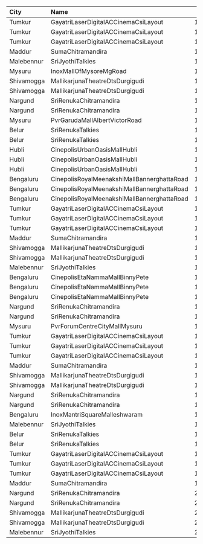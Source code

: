 | City       | Name                                        |  Time | Type        | Price | Capacity | Booked |
| :--------- | :------------------------------------------ | ----: | :---------- | ----: | -------: | -----: |
| Tumkur     | GayatriLaserDigitalACCinemaCsiLayout        | 10:15 | Balcony     |  150₹ |      209 |    138 |
| Tumkur     | GayatriLaserDigitalACCinemaCsiLayout        | 10:15 | MiniBalcony |  110₹ |      210 |    140 |
| Tumkur     | GayatriLaserDigitalACCinemaCsiLayout        | 10:15 | Second      |  100₹ |      219 |    144 |
| Maddur     | SumaChitramandira                           | 10:30 | FirstClass  |  101₹ |      600 |    300 |
| Malebennur | SriJyothiTalkies                            | 10:30 | FirstClass  |   81₹ |      400 |    352 |
| Mysuru     | InoxMallOfMysoreMgRoad                      | 11:00 | Club        |  140₹ |      130 |      0 |
| Shivamogga | MallikarjunaTheatreDtsDurgigudi             | 11:00 | Balcony     |  150₹ |      208 |    170 |
| Shivamogga | MallikarjunaTheatreDtsDurgigudi             | 11:00 | First       |  100₹ |      312 |    208 |
| Nargund    | SriRenukaChitramandira                      | 12:00 | Balcony     |   80₹ |      110 |      0 |
| Nargund    | SriRenukaChitramandira                      | 12:00 | FirstClass  |   80₹ |      371 |      0 |
| Mysuru     | PvrGarudaMallAlbertVictorRoad               | 13:00 | Classic     |  100₹ |       60 |     35 |
| Belur      | SriRenukaTalkies                            | 13:00 | Balcony     |  121₹ |       33 |      8 |
| Belur      | SriRenukaTalkies                            | 13:00 | FirstClass  |  101₹ |      110 |     10 |
| Hubli      | CinepolisUrbanOasisMallHubli                | 13:05 | Normal      |  160₹ |       38 |     19 |
| Hubli      | CinepolisUrbanOasisMallHubli                | 13:05 | Executive   |  160₹ |      103 |     63 |
| Hubli      | CinepolisUrbanOasisMallHubli                | 13:05 | Premium     |  180₹ |       62 |     33 |
| Bengaluru  | CinepolisRoyalMeenakshiMallBannerghattaRoad | 13:05 | Normal      |  120₹ |       12 |      0 |
| Bengaluru  | CinepolisRoyalMeenakshiMallBannerghattaRoad | 13:05 | Executive   |  120₹ |       25 |     14 |
| Bengaluru  | CinepolisRoyalMeenakshiMallBannerghattaRoad | 13:05 | Premium     |  120₹ |       20 |     16 |
| Tumkur     | GayatriLaserDigitalACCinemaCsiLayout        | 13:15 | Balcony     |  150₹ |      209 |    138 |
| Tumkur     | GayatriLaserDigitalACCinemaCsiLayout        | 13:15 | MiniBalcony |  110₹ |      210 |    140 |
| Tumkur     | GayatriLaserDigitalACCinemaCsiLayout        | 13:15 | Second      |  100₹ |      219 |    144 |
| Maddur     | SumaChitramandira                           | 13:30 | FirstClass  |  101₹ |      600 |    300 |
| Shivamogga | MallikarjunaTheatreDtsDurgigudi             | 14:00 | Balcony     |  150₹ |      208 |    170 |
| Shivamogga | MallikarjunaTheatreDtsDurgigudi             | 14:00 | First       |  100₹ |      312 |    208 |
| Malebennur | SriJyothiTalkies                            | 14:30 | FirstClass  |   81₹ |      400 |    352 |
| Bengaluru  | CinepolisEtaNammaMallBinnyPete              | 14:50 | Normal      |  160₹ |        5 |      0 |
| Bengaluru  | CinepolisEtaNammaMallBinnyPete              | 14:50 | Executive   |  160₹ |       40 |      0 |
| Bengaluru  | CinepolisEtaNammaMallBinnyPete              | 14:50 | Premium     |  160₹ |       26 |      7 |
| Nargund    | SriRenukaChitramandira                      | 15:00 | Balcony     |   80₹ |      110 |      0 |
| Nargund    | SriRenukaChitramandira                      | 15:00 | FirstClass  |   80₹ |      371 |      0 |
| Mysuru     | PvrForumCentreCityMallMysuru                | 16:25 | Classic     |  140₹ |       75 |      6 |
| Tumkur     | GayatriLaserDigitalACCinemaCsiLayout        | 16:30 | Balcony     |  150₹ |      209 |    138 |
| Tumkur     | GayatriLaserDigitalACCinemaCsiLayout        | 16:30 | MiniBalcony |  110₹ |      210 |    140 |
| Tumkur     | GayatriLaserDigitalACCinemaCsiLayout        | 16:30 | Second      |  100₹ |      219 |    144 |
| Maddur     | SumaChitramandira                           | 16:30 | FirstClass  |  101₹ |      600 |    300 |
| Shivamogga | MallikarjunaTheatreDtsDurgigudi             | 17:45 | Balcony     |  150₹ |      208 |    170 |
| Shivamogga | MallikarjunaTheatreDtsDurgigudi             | 17:45 | First       |  100₹ |      312 |    208 |
| Nargund    | SriRenukaChitramandira                      | 18:00 | Balcony     |   80₹ |      110 |      0 |
| Nargund    | SriRenukaChitramandira                      | 18:00 | FirstClass  |   80₹ |      371 |      0 |
| Bengaluru  | InoxMantriSquareMalleshwaram                | 18:10 | Club        |  210₹ |       96 |      0 |
| Malebennur | SriJyothiTalkies                            | 18:30 | FirstClass  |   81₹ |      400 |    352 |
| Belur      | SriRenukaTalkies                            | 19:00 | Balcony     |  121₹ |       33 |      8 |
| Belur      | SriRenukaTalkies                            | 19:00 | FirstClass  |  101₹ |      110 |     10 |
| Tumkur     | GayatriLaserDigitalACCinemaCsiLayout        | 19:30 | Balcony     |  150₹ |      209 |    138 |
| Tumkur     | GayatriLaserDigitalACCinemaCsiLayout        | 19:30 | MiniBalcony |  110₹ |      210 |    140 |
| Tumkur     | GayatriLaserDigitalACCinemaCsiLayout        | 19:30 | Second      |  100₹ |      219 |    144 |
| Maddur     | SumaChitramandira                           | 19:30 | FirstClass  |  101₹ |      600 |    300 |
| Nargund    | SriRenukaChitramandira                      | 20:45 | Balcony     |   80₹ |      110 |      0 |
| Nargund    | SriRenukaChitramandira                      | 20:45 | FirstClass  |   80₹ |      371 |      0 |
| Shivamogga | MallikarjunaTheatreDtsDurgigudi             | 20:45 | Balcony     |  150₹ |      208 |    170 |
| Shivamogga | MallikarjunaTheatreDtsDurgigudi             | 20:45 | First       |  100₹ |      312 |    208 |
| Malebennur | SriJyothiTalkies                            | 21:30 | FirstClass  |   81₹ |      400 |    352 |